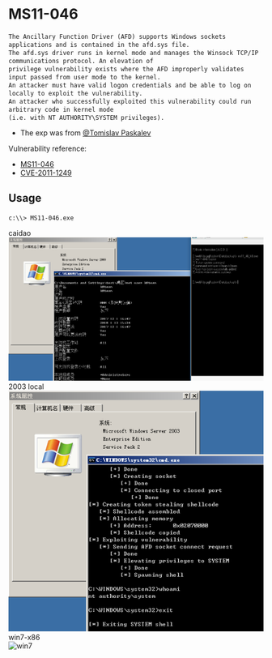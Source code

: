 # MS11-046 

```
The Ancillary Function Driver (AFD) supports Windows sockets applications and is contained in the afd.sys file. 
The afd.sys driver runs in kernel mode and manages the Winsock TCP/IP communications protocol. An elevation of 
privilege vulnerability exists where the AFD improperly validates input passed from user mode to the kernel. 
An attacker must have valid logon credentials and be able to log on locally to exploit the vulnerability. 
An attacker who successfully exploited this vulnerability could run arbitrary code in kernel mode 
(i.e. with NT AUTHORITY\SYSTEM privileges).
```
- The exp was from [@Tomislav Paskalev](https://www.exploit-db.com/author/?a=7919)

Vulnerability reference:
 * [MS11-046](https://technet.microsoft.com/library/security/ms11-046)
 * [CVE-2011-1249](https://www.exploit-db.com/exploits/40564/)

## Usage
```
c:\\> MS11-046.exe
```
caidao
![2003_k8](2003_k8.png)
2003 local  
![2003](2003.png)  
win7-x86  
![win7](win7.png)

